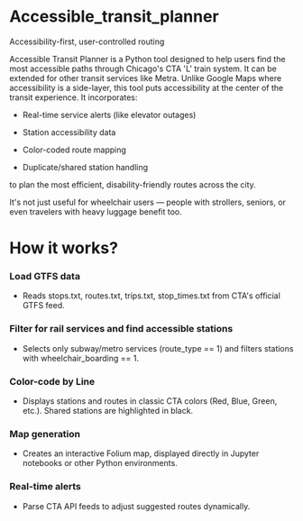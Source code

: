 # Accessible_transit_planner
Accessibility-first, user-controlled routing

Accessible Transit Planner is a Python tool designed to help users find the most accessible paths through Chicago's CTA 'L' train system. It can be extended for other transit services like Metra. Unlike Google Maps where accessibility is a side-layer, this tool puts accessibility at the center of the transit experience.
It incorporates:

- Real-time service alerts (like elevator outages)

- Station accessibility data

- Color-coded route mapping

- Duplicate/shared station handling

to plan the most efficient, disability-friendly routes across the city.

It's not just useful for wheelchair users — people with strollers, seniors, or even travelers with heavy luggage benefit too.

# How it works?
 
 ### Load GTFS data
  - Reads stops.txt, routes.txt, trips.txt, stop_times.txt from CTA's official GTFS feed.

### Filter for rail services and find accessible stations

- Selects only subway/metro services (route_type == 1) and filters stations with wheelchair_boarding == 1.

### Color-code by Line

- Displays stations and routes in classic CTA colors (Red, Blue, Green, etc.). Shared stations are highlighted in black.

### Map generation

 - Creates an interactive Folium map, displayed directly in Jupyter notebooks or other Python environments.

### Real-time alerts
 
 - Parse CTA API feeds to adjust suggested routes dynamically.

